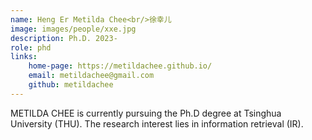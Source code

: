 ```yaml
---
name: Heng Er Metilda Chee<br/>徐幸儿
image: images/people/xxe.jpg
description: Ph.D. 2023-   
role: phd   
links:  
    home-page: https://metildachee.github.io/
    email: metildachee@gmail.com   
    github: metildachee   
---  
```


METILDA CHEE is currently pursuing the Ph.D degree at Tsinghua University (THU). The research interest lies in information retrieval (IR).

